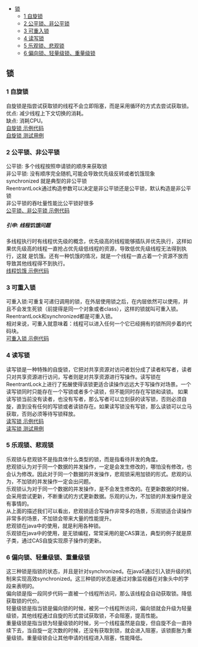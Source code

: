 - [锁](#锁)  
    - [1 自旋锁](#1-自旋锁)  
    - [2 公平锁、非公平锁](#2-公平锁非公平锁)  
    - [3 可重入锁](#3-可重入锁)  
    - [4 读写锁](#4-读写锁)  
    - [5 乐观锁、悲观锁](#5-乐观锁悲观锁)  
    - [6 偏向锁、轻量级锁、重量级锁](#6-偏向锁轻量级锁重量级锁)  
## 锁
### 1 自旋锁
自旋锁是指尝试获取锁的线程不会立即阻塞，而是采用循环的方式去尝试获取锁。  
优点: 减少线程上下文切换的消耗。  
缺点: 消耗CPU。  
[自旋锁 示例代码](https://github.com/BooksCup/java-concurrency/blob/master/src/main/java/com/bc/concurrency/lock/SpinLock.java)  
[自旋锁 测试用例](https://github.com/BooksCup/java-concurrency/blob/master/src/test/java/com/bc/concurrency/test/lock/SpinLockTest.java)  

### 2 公平锁、非公平锁
公平锁: 多个线程按照申请锁的顺序来获取锁  
非公平锁: 没有顺序完全随机,可能会导致优先级反转或者饥饿现象  
synchronized 就是典型的非公平锁  
ReentrantLock通过构造参数可以决定是非公平锁还是公平锁，默认构造是非公平锁  
非公平锁的吞吐量性能比公平锁好很多  
[公平锁、非公平锁 示例代码](https://github.com/BooksCup/java-concurrency/blob/master/src/main/java/com/bc/concurrency/lock/FairLock.java)  
##### 引申: 线程饥饿问题  
多线程执行时有线程优先级的概念，优先级高的线程能够插队并优先执行，这样如果优先级高的线程一直抢占优先级低线程的资源，导致低优先级线程无法得到执行，这就  是饥饿。还有一种饥饿的情况，就是一个线程一直占着一个资源不放而导致其他线程得不到执行。  
[线程饥饿 示例代码](https://github.com/BooksCup/java-concurrency/blob/master/src/main/java/com/bc/concurrency/lock/HungerDeadLock.java)  
    
### 3 可重入锁  
可重入锁:可重复可递归调用的锁，在外层使用锁之后，在内层依然可以使用，并且不会发生死锁（前提得是同一个对象或者class），这样的锁就叫可重入锁。  
ReentrantLock和synchronized都是可重入锁。  
相对来说，可重入就意味着：线程可以进入任何一个它已经拥有的锁所同步着的代码块。  
[可重入锁 示例代码](https://github.com/BooksCup/java-concurrency/blob/master/src/main/java/com/bc/concurrency/lock/ReentrantDemo.java)  

### 4 读写锁  
读写锁是一种特殊的自旋锁，它把对共享资源对访问者划分成了读者和写者，读者只对共享资源进行访问，写者则是对共享资源进行写操作。读写锁在ReentrantLock上进行了拓展使得该锁更适合读操作远远大于写操作对场景。一个读写锁同时只能存在一个写锁或者多个读锁，但不能同时存在写锁和读锁。
如果读写锁当前没有读者，也没有写者，那么写者可以立刻获的读写锁，否则必须自旋，直到没有任何的写锁或者读锁存在。如果读写锁没有写锁，那么读锁可以立马获取，否则必须等待写锁释放。  
[读写锁 示例代码](https://github.com/BooksCup/java-concurrency/blob/master/src/main/java/com/bc/concurrency/lock/ReentrantReadWriteLockDemo.java)  
[读写锁 测试用例](https://github.com/BooksCup/java-concurrency/blob/master/src/test/java/com/bc/concurrency/test/lock/ReentrantReadWriteLockDemoTest.java)

### 5 乐观锁、悲观锁
乐观锁与悲观锁不是指具体什么类型的锁，而是指看待并发的角度。  
悲观锁认为对于同一个数据的并发操作，一定是会发生修改的，哪怕没有修改，也会认为修改。因此对于同一个数据的并发操作，悲观锁采用加锁的形式。悲观的认为，不加锁的并发操作一定会出问题。  
乐观锁认为对于同一个数据的并发操作，是不会发生修改的。在更新数据的时候，会采用尝试更新，不断重试的方式更新数据。乐观的认为，不加锁的并发操作是没有事情的。  
从上面的描述我们可以看出，悲观锁适合写操作非常多的场景，乐观锁适合读操作非常多的场景，不加锁会带来大量的性能提升。  
悲观锁在java中的使用，就是利用各种锁。  
乐观锁在java中的使用，是无锁编程，常常采用的是CAS算法，典型的例子就是原子类，通过CAS自旋实现原子操作的更新。  

### 6 偏向锁、轻量级锁、重量级锁
这三种锁是指锁的状态，并且是针对synchronized。在java5通过引入锁升级的机制来实现高效synchronized。这三种锁的状态是通过对象监视器在对象头中的字段来表明的。  
偏向锁是指一段同步代码一直被一个线程所访问，那么该线程会自动获取锁。降低获取锁的代价。  
轻量级锁是指当锁是偏向锁的时候，被另一个线程所访问，偏向锁就会升级为轻量级锁，其他线程通过自旋的形式尝试获取锁，不会阻塞，提高性能。  
重量级锁是指当锁为轻量级锁的时候，另一个线程虽然是自旋，但自旋不会一直持续下去，当自旋一定次数的时候，还没有获取到锁，就会进入阻塞，该锁膨胀为重量级锁。重量级锁会让其他申请的线程进入阻塞，性能降低。  